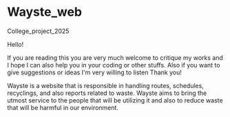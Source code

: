 # Wayste_web
College_project_2025

Hello!

  If you are reading this you are very much welcome to critique my works and I hope I can also help you in your coding or other stuffs. Also if you want to give suggestions or ideas I'm very willing to listen
Thank you!


  Wayste is a website that is responsible in handling routes, schedules, recyclings, and also reports related to waste. Wayste aims to bring the utmost service to the people that will be utilizing it and also to reduce waste that will be harmful in our environment.
